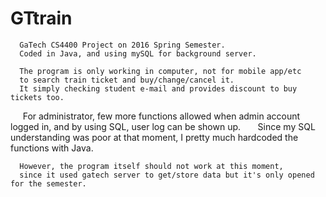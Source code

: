 # GTtrain

      GaTech CS4400 Project on 2016 Spring Semester.
      Coded in Java, and using mySQL for background server.
      
      The program is only working in computer, not for mobile app/etc
      to search train ticket and buy/change/cancel it.
      It simply checking student e-mail and provides discount to buy tickets too.
      For administrator, few more functions allowed when admin account logged in,
      and by using SQL, user log can be shown up.
      
      Since my SQL understanding was poor at that moment,
      I pretty much hardcoded the functions with Java.

      However, the program itself should not work at this moment,
      since it used gatech server to get/store data but it's only opened for the semester.
